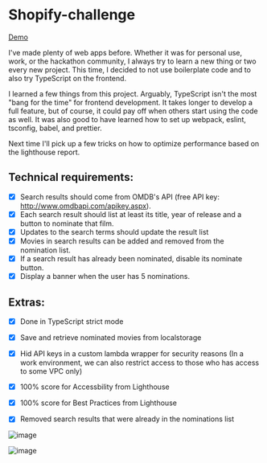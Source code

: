 # Shopify-challenge

[Demo](https://kozr.github.io/shopify-challenge/)

I've made plenty of web apps before. Whether it was for personal use, work, or the hackathon community, I always try to learn a new thing or two every new project. This time, I decided to not use boilerplate code and to also try TypeScript on the frontend.

I learned a few things from this project. Arguably, TypeScript isn't the most "bang for the time" for frontend development. It takes longer to develop a full feature, but of course, it could pay off when others start using the code as well. It was also good to have learned how to set up webpack, eslint, tsconfig, babel, and prettier.

Next time I'll pick up a few tricks on how to optimize performance based on the lighthouse report.

## Technical requirements:
- [X] Search results should come from OMDB's API (free API key: http://www.omdbapi.com/apikey.aspx).
- [X] Each search result should list at least its title, year of release and a button to nominate that film.
- [X] Updates to the search terms should update the result list
- [X] Movies in search results can be added and removed from the nomination list.
- [X] If a search result has already been nominated, disable its nominate button.
- [X] Display a banner when the user has 5 nominations.

## Extras:
- [X] Done in TypeScript strict mode
- [X] Save and retrieve nominated movies from localstorage
- [X] Hid API keys in a custom lambda wrapper for security reasons (In a work environment, we can also restrict access to those who has access to some VPC only)
- [X] 100% score for Accessbility from Lighthouse
- [X] 100% score for Best Practices from Lighthouse
- [X] Removed search results that were already in the nominations list



![image](https://user-images.githubusercontent.com/40312631/103390274-6ac2d480-4ac8-11eb-9dfd-8bd6ef083202.png)

![image](https://user-images.githubusercontent.com/40312631/103403240-497fd980-4b04-11eb-9f3c-83f038b17bcd.png)
